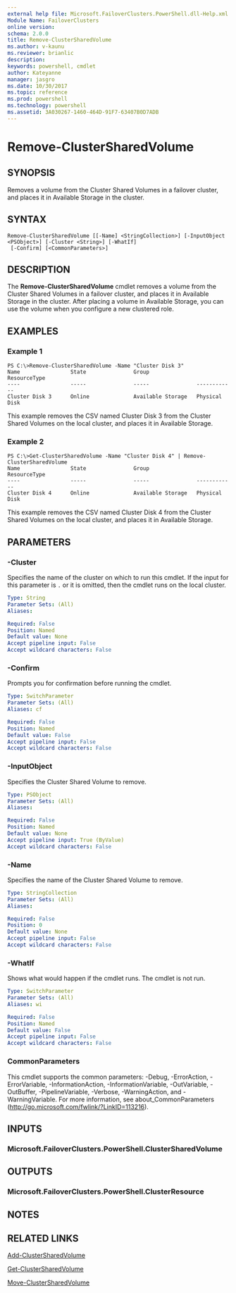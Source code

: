 ```yaml
---
external help file: Microsoft.FailoverClusters.PowerShell.dll-Help.xml
Module Name: FailoverClusters
online version: 
schema: 2.0.0
title: Remove-ClusterSharedVolume
ms.author: v-kaunu
ms.reviewer: brianlic
description: 
keywords: powershell, cmdlet
author: Kateyanne
manager: jasgro
ms.date: 10/30/2017
ms.topic: reference
ms.prod: powershell
ms.technology: powershell
ms.assetid: 3A030267-1460-464D-91F7-63407B0D7ADB
---
```


# Remove-ClusterSharedVolume

## SYNOPSIS
Removes a volume from the Cluster Shared Volumes in a failover cluster, and places it in Available Storage in the cluster.

## SYNTAX

```
Remove-ClusterSharedVolume [[-Name] <StringCollection>] [-InputObject <PSObject>] [-Cluster <String>] [-WhatIf]
 [-Confirm] [<CommonParameters>]
```

## DESCRIPTION
The **Remove-ClusterSharedVolume** cmdlet removes a volume from the Cluster Shared Volumes in a failover cluster, and places it in Available Storage in the cluster.
After placing a volume in Available Storage, you can use the volume when you configure a new clustered role.

## EXAMPLES

### Example 1
```
PS C:\>Remove-ClusterSharedVolume -Name "Cluster Disk 3"
Name                State               Group               ResourceType 
----                -----               -----               ------------ 
Cluster Disk 3      Online              Available Storage   Physical Disk
```

This example removes the CSV named Cluster Disk 3 from the Cluster Shared Volumes on the local cluster, and places it in Available Storage.

### Example 2
```
PS C:\>Get-ClusterSharedVolume -Name "Cluster Disk 4" | Remove-ClusterSharedVolume
Name                State               Group               ResourceType 
----                -----               -----               ------------ 
Cluster Disk 4      Online              Available Storage   Physical Disk
```

This example removes the CSV named Cluster Disk 4 from the Cluster Shared Volumes on the local cluster, and places it in Available Storage.

## PARAMETERS

### -Cluster
Specifies the name of the cluster on which to run this cmdlet.
If the input for this parameter is `.` or it is omitted, then the cmdlet runs on the local cluster.

```yaml
Type: String
Parameter Sets: (All)
Aliases: 

Required: False
Position: Named
Default value: None
Accept pipeline input: False
Accept wildcard characters: False
```

### -Confirm
Prompts you for confirmation before running the cmdlet.

```yaml
Type: SwitchParameter
Parameter Sets: (All)
Aliases: cf

Required: False
Position: Named
Default value: False
Accept pipeline input: False
Accept wildcard characters: False
```

### -InputObject
Specifies the Cluster Shared Volume to remove.

```yaml
Type: PSObject
Parameter Sets: (All)
Aliases: 

Required: False
Position: Named
Default value: None
Accept pipeline input: True (ByValue)
Accept wildcard characters: False
```

### -Name
Specifies the name of the Cluster Shared Volume to remove.

```yaml
Type: StringCollection
Parameter Sets: (All)
Aliases: 

Required: False
Position: 0
Default value: None
Accept pipeline input: False
Accept wildcard characters: False
```

### -WhatIf
Shows what would happen if the cmdlet runs.
The cmdlet is not run.

```yaml
Type: SwitchParameter
Parameter Sets: (All)
Aliases: wi

Required: False
Position: Named
Default value: False
Accept pipeline input: False
Accept wildcard characters: False
```

### CommonParameters
This cmdlet supports the common parameters: -Debug, -ErrorAction, -ErrorVariable, -InformationAction, -InformationVariable, -OutVariable, -OutBuffer, -PipelineVariable, -Verbose, -WarningAction, and -WarningVariable. For more information, see about_CommonParameters (http://go.microsoft.com/fwlink/?LinkID=113216).

## INPUTS

### Microsoft.FailoverClusters.PowerShell.ClusterSharedVolume

## OUTPUTS

### Microsoft.FailoverClusters.PowerShell.ClusterResource

## NOTES

## RELATED LINKS

[Add-ClusterSharedVolume](./Add-ClusterSharedVolume.md)

[Get-ClusterSharedVolume](./Get-ClusterSharedVolume.md)

[Move-ClusterSharedVolume](./Move-ClusterSharedVolume.md)

